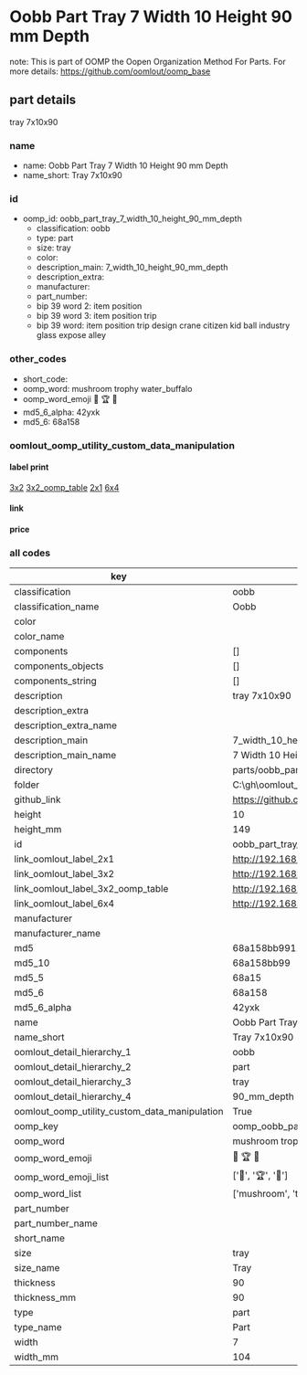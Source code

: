 # Oobb Part Tray 7 Width 10 Height 90 mm Depth  

note: This is part of OOMP the Oopen Organization Method For Parts. For more details: https://github.com/oomlout/oomp_base

##  part details
  



tray 7x10x90



### name
* name: Oobb Part Tray 7 Width 10 Height 90 mm Depth
* name_short: Tray 7x10x90 
### id
* oomp_id: oobb_part_tray_7_width_10_height_90_mm_depth
  * classification: oobb
  * type: part
  * size: tray
  * color: 
  * description_main: 7_width_10_height_90_mm_depth
  * description_extra: 
  * manufacturer: 
  * part_number: 
  * bip 39 word 2: item position
  * bip 39 word 3: item position trip
  * bip 39 word: item position trip design crane citizen kid ball industry glass expose alley

### other_codes
* short_code: 
* oomp_word: mushroom trophy water_buffalo
* oomp_word_emoji :mushroom: :trophy: :water_buffalo:
* md5_6_alpha: 42yxk
* md5_6: 68a158






### oomlout_oomp_utility_custom_data_manipulation
#### label print
[3x2](http://192.168.1.245:1112/?label=oomp%2042yxk)
[3x2_oomp_table](http://192.168.1.108:1112/?label=oomp%2042yxk)
[2x1](http://192.168.1.242:1112/?label=oomp%2042yxk)
[6x4](http://192.168.1.55:1112/?label=oomp%2042yxk)    

#### link

                              

#### price







### all codes 
| key | value |  
| --- | --- |  
| classification | oobb |  
| classification_name | Oobb |  
| color |  |  
| color_name |  |  
| components | [] |  
| components_objects | [] |  
| components_string | [] |  
| description | tray 7x10x90 |  
| description_extra |  |  
| description_extra_name |  |  
| description_main | 7_width_10_height_90_mm_depth |  
| description_main_name | 7 Width 10 Height 90 mm Depth |  
| directory | parts/oobb_part_tray_7_width_10_height_90_mm_depth |  
| folder | C:\gh\oomlout_oobb_version_4_generated_parts\parts\oobb_part_tray_7_width_10_height_90_mm_depth |  
| github_link | https://github.com/oomlout/oomlout_oomp_part_src/tree/main/parts/oobb_part_tray_7_width_10_height_90_mm_depth |  
| height | 10 |  
| height_mm | 149 |  
| id | oobb_part_tray_7_width_10_height_90_mm_depth |  
| link_oomlout_label_2x1 | http://192.168.1.242:1112/?label=oomp%2042yxk |  
| link_oomlout_label_3x2 | http://192.168.1.245:1112/?label=oomp%2042yxk |  
| link_oomlout_label_3x2_oomp_table | http://192.168.1.108:1112/?label=oomp%2042yxk |  
| link_oomlout_label_6x4 | http://192.168.1.55:1112/?label=oomp%2042yxk |  
| manufacturer |  |  
| manufacturer_name |  |  
| md5 | 68a158bb9911ef48a51923bdd1aa1bb6 |  
| md5_10 | 68a158bb99 |  
| md5_5 | 68a15 |  
| md5_6 | 68a158 |  
| md5_6_alpha | 42yxk |  
| name | Oobb Part Tray 7 Width 10 Height 90 mm Depth |  
| name_short | Tray 7x10x90  |  
| oomlout_detail_hierarchy_1 | oobb |  
| oomlout_detail_hierarchy_2 | part |  
| oomlout_detail_hierarchy_3 | tray |  
| oomlout_detail_hierarchy_4 | 90_mm_depth |  
| oomlout_oomp_utility_custom_data_manipulation | True |  
| oomp_key | oomp_oobb_part_tray_7_width_10_height_90_mm_depth |  
| oomp_word | mushroom trophy water_buffalo |  
| oomp_word_emoji | :mushroom: :trophy: :water_buffalo: |  
| oomp_word_emoji_list | [':mushroom:', ':trophy:', ':water_buffalo:'] |  
| oomp_word_list | ['mushroom', 'trophy', 'water_buffalo'] |  
| part_number |  |  
| part_number_name |  |  
| short_name |  |  
| size | tray |  
| size_name | Tray |  
| thickness | 90 |  
| thickness_mm | 90 |  
| type | part |  
| type_name | Part |  
| width | 7 |  
| width_mm | 104 |  
